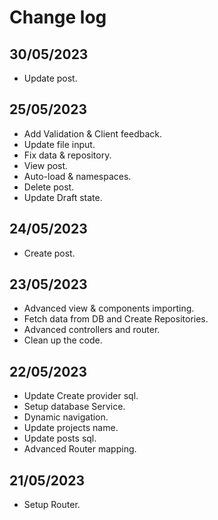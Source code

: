 # Change log

## 30/05/2023
- Update post.

## 25/05/2023
- Add Validation & Client feedback.
- Update file input.
- Fix data & repository.
- View post.
- Auto-load & namespaces.
- Delete post.
- Update Draft state.


## 24/05/2023
- Create post.

## 23/05/2023
- Advanced view & components importing.
- Fetch data from DB and Create Repositories. 
- Advanced controllers and router.
- Clean up the code.

## 22/05/2023
- Update Create provider sql.
- Setup database Service.
- Dynamic navigation.
- Update projects name.
- Update posts sql.
- Advanced Router mapping.

## 21/05/2023
- Setup Router.